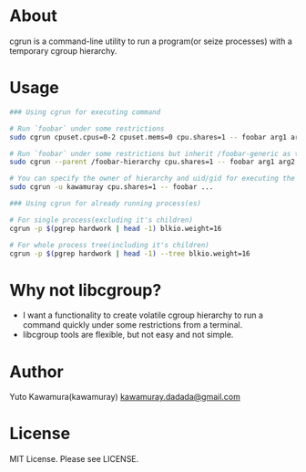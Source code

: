 About
=====
cgrun is a command-line utility to run a program(or seize processes) with a temporary cgroup hierarchy.

Usage
=====
```sh
### Using cgrun for executing command

# Run `foobar` under some restrictions
sudo cgrun cpuset.cpus=0-2 cpuset.mems=0 cpu.shares=1 -- foobar arg1 arg2 arg3...

# Run `foobar` under some restrictions but inherit /foobar-generic as the parent hierarchy
sudo cgrun --parent /foobar-hierarchy cpu.shares=1 -- foobar arg1 arg2 arg3...

# You can specify the owner of hierarchy and uid/gid for executing the program
sudo cgrun -u kawamuray cpu.shares=1 -- foobar ...

### Using cgrun for already running process(es)

# For single process(excluding it's children)
cgrun -p $(pgrep hardwork | head -1) blkio.weight=16

# For whole process tree(including it's children)
cgrun -p $(pgrep hardwork | head -1) --tree blkio.weight=16

```

Why not libcgroup?
==================
- I want a functionality to create volatile cgroup hierarchy to run a command quickly under some restrictions from a terminal.
- libcgroup tools are flexible, but not easy and not simple.

Author
======
Yuto Kawamura(kawamuray) <kawamuray.dadada@gmail.com>

License
=======
MIT License. Please see LICENSE.
